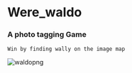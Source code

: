 # Were_waldo

### A photo tagging Game

`Win by finding wally on the image map`  


![waldopng](https://user-images.githubusercontent.com/19755484/38121311-7cffe5f2-339c-11e8-9209-0181dd2fe9de.png)

